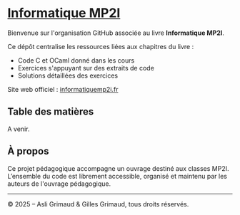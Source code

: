 # [Informatique MP2I](https://www.informatiquemp2i.fr)

Bienvenue sur l'organisation GitHub associée au livre **Informatique MP2I**.

Ce dépôt centralise les ressources liées aux chapitres du livre :  
- Code C et OCaml donné dans les cours  
- Exercices s'appuyant sur des extraits de code   
- Solutions détaillées des exercices

Site web officiel : [informatiquemp2i.fr](https://www.informatiquemp2i.fr)

## Table des matières

A venir. 

## À propos

Ce projet pédagogique accompagne un ouvrage destiné aux classes MP2I.  
L’ensemble du code est librement accessible, organisé et maintenu par les auteurs de l'ouvrage pédagogique.

---
© 2025 – Asli Grimaud & Gilles Grimaud, tous droits réservés.
